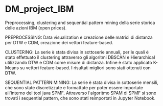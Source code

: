 # DM_project_IBM
Preprocessing, clustering and sequential pattern mining della serie storica delle azioni IBM (open prices).

PREPROCESSING:
Data visualization e creazione delle matrici di distanza per DTW e CDM, creazione dei vettori feature-based.

CLUSTERING: 
La serie è stata divisa in sottoserie annuali, per le quali è stato effettuato il clustering attraverso gli algoritmi DBSCAN e Hierarchical utilizzando DTW e CDM come misure di distanza. Infine è stato applicato K-Means su vettori feature-based. I risultati migliori sono stati ottenuti con DTW.

SEQUENTIAL PATTERN MINING:
La serie è stata divisa in sottoserie mensili, che sono state discretizzate e formattate per poter essere importate all'interno del tool java SPMF. Attraverso l'algoritmo SPAM di SPMF si sono trovati i sequential pattern, che sono stati reimportati in Jupyter Notebook.
